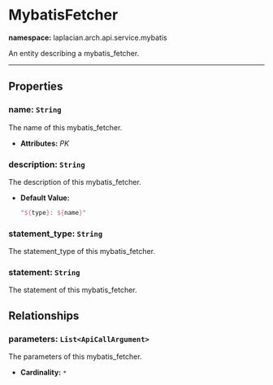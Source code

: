 # **MybatisFetcher**
**namespace:** laplacian.arch.api.service.mybatis

An entity describing a mybatis_fetcher.



---

## Properties

### name: `String`
The name of this mybatis_fetcher.
- **Attributes:** *PK*

### description: `String`
The description of this mybatis_fetcher.
- **Default Value:**
  ```kotlin
  "${type}: ${name}"
  ```

### statement_type: `String`
The statement_type of this mybatis_fetcher.

### statement: `String`
The statement of this mybatis_fetcher.

## Relationships

### parameters: `List<ApiCallArgument>`
The parameters of this mybatis_fetcher.
- **Cardinality:** `*`
